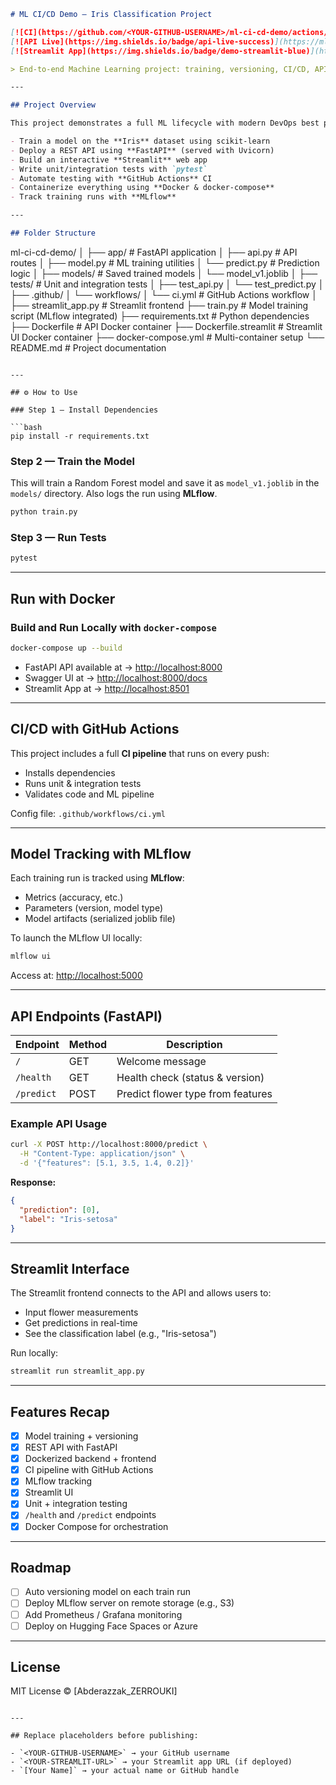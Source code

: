 ```markdown
# ML CI/CD Demo — Iris Classification Project

[![CI](https://github.com/<YOUR-GITHUB-USERNAME>/ml-ci-cd-demo/actions/workflows/ci.yml/badge.svg)](https://github.com/<YOUR-GITHUB-USERNAME>/ml-ci-cd-demo/actions)
[![API Live](https://img.shields.io/badge/api-live-success)](https://ml-ci-cd-demo-2.onrender.com)
[![Streamlit App](https://img.shields.io/badge/demo-streamlit-blue)](https://<YOUR-STREAMLIT-URL>.streamlit.app/)

> End-to-end Machine Learning project: training, versioning, CI/CD, API deployment (FastAPI), UI (Streamlit), containerization (Docker), and testing.

---

## Project Overview

This project demonstrates a full ML lifecycle with modern DevOps best practices:

- Train a model on the **Iris** dataset using scikit-learn
- Deploy a REST API using **FastAPI** (served with Uvicorn)
- Build an interactive **Streamlit** web app
- Write unit/integration tests with `pytest`
- Automate testing with **GitHub Actions** CI
- Containerize everything using **Docker & docker-compose**
- Track training runs with **MLflow**

---

## Folder Structure

```

ml-ci-cd-demo/
│
├── app/                     # FastAPI application
│   ├── api.py               # API routes
│   ├── model.py             # ML training utilities
│   └── predict.py           # Prediction logic
│
├── models/                  # Saved trained models
│   └── model_v1.joblib
│
├── tests/                   # Unit and integration tests
│   ├── test_api.py
│   └── test_predict.py
│
├── .github/
│   └── workflows/
│       └── ci.yml           # GitHub Actions workflow
│
├── streamlit_app.py         # Streamlit frontend
├── train.py                 # Model training script (MLflow integrated)
├── requirements.txt         # Python dependencies
├── Dockerfile               # API Docker container
├── Dockerfile.streamlit     # Streamlit UI Docker container
├── docker-compose.yml       # Multi-container setup
└── README.md                # Project documentation

````

---

## ⚙️ How to Use

### Step 1 — Install Dependencies

```bash
pip install -r requirements.txt
````

### Step 2 — Train the Model

This will train a Random Forest model and save it as `model_v1.joblib` in the `models/` directory.
Also logs the run using **MLflow**.

```bash
python train.py
```

### Step 3 — Run Tests

```bash
pytest
```

---

## Run with Docker

### Build and Run Locally with `docker-compose`

```bash
docker-compose up --build
```

* FastAPI API available at → [http://localhost:8000](http://localhost:8000)
* Swagger UI at → [http://localhost:8000/docs](http://localhost:8000/docs)
* Streamlit App at → [http://localhost:8501](http://localhost:8501)

---

## CI/CD with GitHub Actions

This project includes a full **CI pipeline** that runs on every push:

* Installs dependencies
* Runs unit & integration tests
* Validates code and ML pipeline

Config file: `.github/workflows/ci.yml`

---

## Model Tracking with MLflow

Each training run is tracked using **MLflow**:

* Metrics (accuracy, etc.)
* Parameters (version, model type)
* Model artifacts (serialized joblib file)

To launch the MLflow UI locally:

```bash
mlflow ui
```

Access at: [http://localhost:5000](http://localhost:5000)

---

## API Endpoints (FastAPI)

| Endpoint   | Method | Description                       |
| ---------- | ------ | --------------------------------- |
| `/`        | GET    | Welcome message                   |
| `/health`  | GET    | Health check (status & version)   |
| `/predict` | POST   | Predict flower type from features |

### Example API Usage

```bash
curl -X POST http://localhost:8000/predict \
  -H "Content-Type: application/json" \
  -d '{"features": [5.1, 3.5, 1.4, 0.2]}'
```

**Response:**

```json
{
  "prediction": [0],
  "label": "Iris-setosa"
}
```

---

## Streamlit Interface

The Streamlit frontend connects to the API and allows users to:

* Input flower measurements
* Get predictions in real-time
* See the classification label (e.g., "Iris-setosa")

Run locally:

```bash
streamlit run streamlit_app.py
```

---

## Features Recap

* [x] Model training + versioning
* [x] REST API with FastAPI
* [x] Dockerized backend + frontend
* [x] CI pipeline with GitHub Actions
* [x] MLflow tracking
* [x] Streamlit UI
* [x] Unit + integration testing
* [x] `/health` and `/predict` endpoints
* [x] Docker Compose for orchestration

---

## Roadmap

* [ ] Auto versioning model on each train run
* [ ] Deploy MLflow server on remote storage (e.g., S3)
* [ ] Add Prometheus / Grafana monitoring
* [ ] Deploy on Hugging Face Spaces or Azure

---

## License

MIT License © [Abderazzak_ZERROUKI]

```

---

## Replace placeholders before publishing:

- `<YOUR-GITHUB-USERNAME>` → your GitHub username
- `<YOUR-STREAMLIT-URL>` → your Streamlit app URL (if deployed)
- `[Your Name]` → your actual name or GitHub handle


